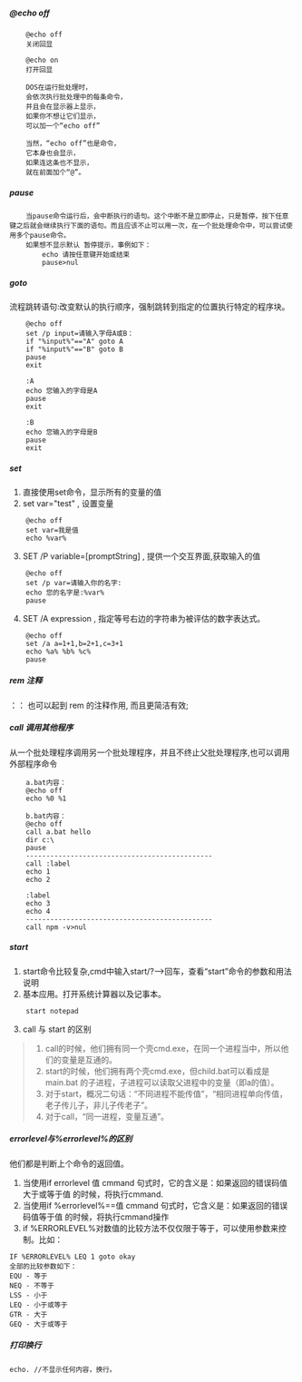 ##### @echo off
```
    @echo off
    关闭回显

    @echo on
    打开回显

    DOS在运行批处理时，
    会依次执行批处理中的每条命令，
    并且会在显示器上显示，
    如果你不想让它们显示，
    可以加一个“echo off”

    当然，“echo off”也是命令，
    它本身也会显示，
    如果连这条也不显示，
    就在前面加个“@”。
```

##### pause
```
    当pause命令运行后，会中断执行的语句。这个中断不是立即停止，只是暂停，按下任意键之后就会继续执行下面的语句。而且应该不止可以用一次，在一个批处理命令中，可以尝试使用多个pause命令。
    如果想不显示默认 暂停提示，事例如下：
        echo 请按任意键开始或结束
        pause>nul
```

##### goto
  流程跳转语句:改变默认的执行顺序，强制跳转到指定的位置执行特定的程序块。
```
    @echo off
    set /p input=请输入字母A或B：
    if "%input%"=="A" goto A
    if "%input%"=="B" goto B
    pause
    exit

    :A
    echo 您输入的字母是A
    pause
    exit

    :B
    echo 您输入的字母是B
    pause
    exit
```

##### set
1. 直接使用set命令，显示所有的变量的值
2. set var="test" , 设置变量
```
    @echo off  
    set var=我是值  
    echo %var%
```
3. SET /P variable=[promptString] , 提供一个交互界面,获取输入的值
```
    @echo off  
    set /p var=请输入你的名字:   
    echo 您的名字是:%var%
    pause
```
4. SET /A expression , 指定等号右边的字符串为被评估的数字表达式。
```
    @echo off
    set /a a=1+1,b=2+1,c=3+1
    echo %a% %b% %c%
    pause
```

##### rem 注释
：： 也可以起到 rem 的注释作用, 而且更简洁有效;

##### call 调用其他程序
  从一个批处理程序调用另一个批处理程序，并且不终止父批处理程序,也可以调用外部程序命令
```DOS
    a.bat内容：  
    @echo off  
    echo %0 %1

    b.bat内容：  
    @echo off  
    call a.bat hello  
    dir c:\  
    pause
    ----------------------------------------------
    call :label
    echo 1
    echo 2

    :label
    echo 3
    echo 4
    ----------------------------------------------
    call npm -v>nul
```

##### start
1. start命令比较复杂,cmd中输入start/?-->回车，查看“start”命令的参数和用法说明
2. 基本应用。打开系统计算器以及记事本。
```
    start notepad
```
3. call 与 start 的区别
> 1. call的时候，他们拥有同一个壳cmd.exe，在同一个进程当中，所以他们的变量是互通的。
> 2. start的时候，他们拥有两个壳cmd.exe，但child.bat可以看成是main.bat 的子进程，子进程可以读取父进程中的变量（即a的值）。
> 3. 对于start，概况二句话：“不同进程不能传值”，“相同进程单向传值，老子传儿子，非儿子传老子”。
> 4. 对于call，“同一进程，变量互通”。

##### errorlevel与%errorlevel%的区别
他们都是判断上个命令的返回值。
1. 当使用if errorlevel 值 cmmand 句式时，它的含义是：如果返回的错误码值大于或等于值 的时候，将执行cmmand.
2. 当使用if %errorlevel%==值 cmmand 句式时，它含义是：如果返回的错误码值等于值 的时候，将执行cmmand操作
3. if %ERRORLEVEL%对数值的比较方法不仅仅限于等于，可以使用参数来控制。比如：
```DOS
IF %ERRORLEVEL% LEQ 1 goto okay
全部的比较参数如下：
EQU - 等于
NEQ - 不等于
LSS - 小于
LEQ - 小于或等于
GTR - 大于
GEQ - 大于或等于
```

##### 打印换行
```DOS
echo. //不显示任何内容，换行。
```
